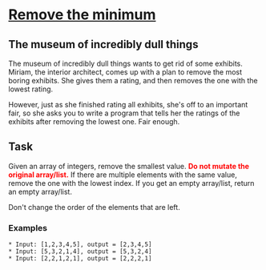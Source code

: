 # [Remove the minimum](https://www.codewars.com/kata/remove-the-minimum "https://www.codewars.com/kata/563cf89eb4747c5fb100001b")

## The museum of incredibly dull things

The museum of incredibly dull things wants to get rid of some exhibits. Miriam, the interior architect, comes up with a
plan to remove the most boring exhibits. She gives them a rating, and then removes the one with the lowest rating.

However, just as she finished rating all exhibits, she's off to an important fair, so she asks you to write a program
that tells her the ratings of the exhibits after removing the lowest one. Fair enough.

## Task

Given an array of integers, remove the smallest value. **<span style="color:red">Do not mutate the original
array/list.</span>** If there are multiple elements with the same value, remove the one with the lowest index. If you
get an empty array/list, return an empty array/list.

Don't change the order of the elements that are left.

### Examples

```
* Input: [1,2,3,4,5], output = [2,3,4,5]
* Input: [5,3,2,1,4], output = [5,3,2,4]
* Input: [2,2,1,2,1], output = [2,2,2,1]
```